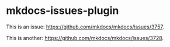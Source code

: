 # mkdocs-issues-plugin

This is an issue: https://github.com/mkdocs/mkdocs/issues/3757.

This is another: https://github.com/mkdocs/mkdocs/issues/3728.
